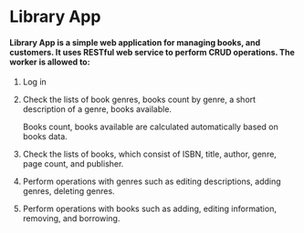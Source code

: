 # **Library App**
#### Library App is a simple web application for managing books, and customers. It uses RESTful web service to perform CRUD operations. The worker is allowed to:  
1. Log in
2. Check the lists of book genres, books count by genre, a short description of a genre, books available.
	
	Books count, books available are calculated automatically based on books data.
3. Check the lists of books, which consist of ISBN, title, author, genre, page count, and publisher. 
4. Perform operations with genres such as editing descriptions, adding genres, deleting genres.
5. Perform operations with books such as adding, editing information, removing, and borrowing. 